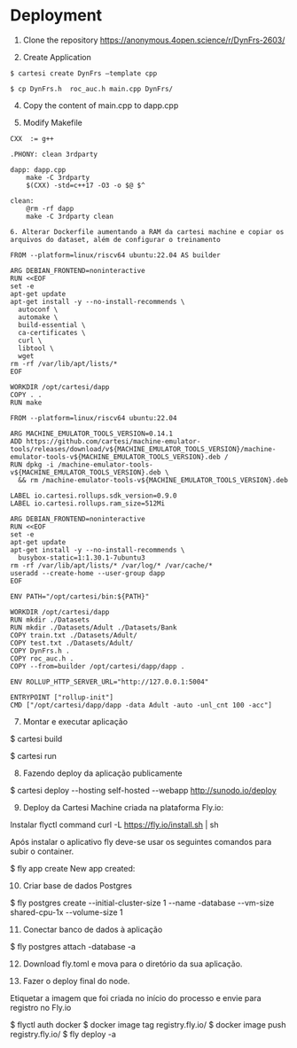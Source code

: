# Deployment 

1. Clone the repository  https://anonymous.4open.science/r/DynFrs-2603/

2.  Create Application
    
``` shell
$ cartesi create DynFrs –template cpp

$ cp DynFrs.h  roc_auc.h main.cpp DynFrs/
```

4. Copy the content of main.cpp to dapp.cpp
 
5. Modify Makefile
``` shell
CXX  := g++

.PHONY: clean 3rdparty

dapp: dapp.cpp
	make -C 3rdparty
	$(CXX) -std=c++17 -O3 -o $@ $^

clean:
	@rm -rf dapp
	make -C 3rdparty clean

6. Alterar Dockerfile aumentando a RAM da cartesi machine e copiar os arquivos do dataset, além de configurar o treinamento 

FROM --platform=linux/riscv64 ubuntu:22.04 AS builder

ARG DEBIAN_FRONTEND=noninteractive
RUN <<EOF
set -e
apt-get update
apt-get install -y --no-install-recommends \
  autoconf \
  automake \
  build-essential \
  ca-certificates \
  curl \
  libtool \
  wget
rm -rf /var/lib/apt/lists/*
EOF

WORKDIR /opt/cartesi/dapp
COPY . .
RUN make

FROM --platform=linux/riscv64 ubuntu:22.04

ARG MACHINE_EMULATOR_TOOLS_VERSION=0.14.1
ADD https://github.com/cartesi/machine-emulator-tools/releases/download/v${MACHINE_EMULATOR_TOOLS_VERSION}/machine-emulator-tools-v${MACHINE_EMULATOR_TOOLS_VERSION}.deb /
RUN dpkg -i /machine-emulator-tools-v${MACHINE_EMULATOR_TOOLS_VERSION}.deb \
  && rm /machine-emulator-tools-v${MACHINE_EMULATOR_TOOLS_VERSION}.deb

LABEL io.cartesi.rollups.sdk_version=0.9.0
LABEL io.cartesi.rollups.ram_size=512Mi

ARG DEBIAN_FRONTEND=noninteractive
RUN <<EOF
set -e
apt-get update
apt-get install -y --no-install-recommends \
  busybox-static=1:1.30.1-7ubuntu3
rm -rf /var/lib/apt/lists/* /var/log/* /var/cache/*
useradd --create-home --user-group dapp
EOF

ENV PATH="/opt/cartesi/bin:${PATH}"

WORKDIR /opt/cartesi/dapp
RUN mkdir ./Datasets 
RUN mkdir ./Datasets/Adult ./Datasets/Bank
COPY train.txt ./Datasets/Adult/
COPY test.txt ./Datasets/Adult/
COPY DynFrs.h .
COPY roc_auc.h . 
COPY --from=builder /opt/cartesi/dapp/dapp .

ENV ROLLUP_HTTP_SERVER_URL="http://127.0.0.1:5004"

ENTRYPOINT ["rollup-init"]
CMD ["/opt/cartesi/dapp/dapp -data Adult -auto -unl_cnt 100 -acc"]
```
7. Montar e executar aplicação

$ cartesi build

$ cartesi run

8. Fazendo deploy da aplicação publicamente

$ cartesi deploy --hosting self-hosted --webapp http://sunodo.io/deploy


9. Deploy da Cartesi Machine criada  na plataforma Fly.io: 

Instalar flyctl command  curl -L https://fly.io/install.sh | sh

Após instalar o aplicativo fly deve-se usar os seguintes comandos para subir o container.

$ fly app create <app-name>
New app created: <app-name>

10. Criar base de dados Postgres

$ fly postgres create --initial-cluster-size 1 --name <app-name>-database --vm-size shared-cpu-1x --volume-size 1

11. Conectar banco de dados à aplicação

$ fly postgres attach <app-name>-database -a <app-name>

12. Download fly.toml e mova para o diretório da sua aplicação.





13. Fazer o deploy final do node.

Etiquetar a imagem que foi criada no início do processo e envie para registro no Fly.io 

$ flyctl auth docker
$ docker image tag <image-id> registry.fly.io/<app-name>
$ docker image push registry.fly.io/<app-name>
$ fly deploy -a <app-name>


